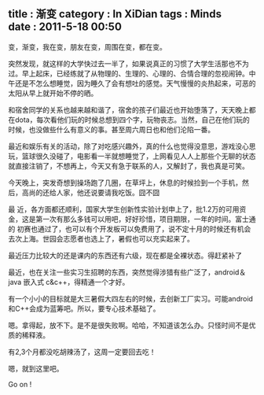 title    : 渐变
category : In XiDian
tags     : Minds  
date     : 2011-5-18 00:50
---

变，渐变，我在变，朋友在变，周围在变，都在变。
<!--more-->
突然发现，就这样的大学快过去一半了，如果说真正的习惯了大学生活那也不为过。早上起床，已经练就了从物理的、生理的、心理的、合情合理的忽视闹钟。中午还是不怎么想睡觉，因为睡久了会有想吐的感觉。天气慢慢的炎热起来，可恶的太阳从早上就开始不停的晒。

和宿舍同学的关系也越来越和谐了，宿舍的孩子们最近也开始堕落了，天天晚上都在dota，每次看他们玩的时候总想到四个字，玩物丧志。当然，自己在他们玩的时候，也没做些什么有意义的事。甚至周六周日也和他们沦陷一番。

最近和娱乐有关的活动，除了对吃感兴趣外，真的什么也觉得没意思，游戏没心思玩，篮球很久没碰了，电影看一半就想睡觉了，上网看见人人上那些个无聊的状态就直接注销了，不想再上，今天又有急于联系的人，又解封了，我也真是可笑。

今天晚上，突发奇想到操场跑了几圈，在草坪上，休息的时候捡到一个手机，然后，高尚的还给人家，他还说要请我吃饭。囧不囧

最 近，各方面都还顺利，国家大学生创新性实验计划申上了，批1.2万的可用资金，这是第一次有那么多钱可以用吧，好好珍惜，项目期限，一年的时间。富士通的 初赛也通过了，也可以有个开发板可以免费用了，说不定十月的时候还有机会去次上海。世园会志愿者也选上了，暑假也可以充实起来了。

最近压力比较大的还是课内的东西还有六级，现在都是全裸状态。得赶紧补了

最近，也在关注一些实习生招聘的东西，突然觉得涉猎有些广泛了，android＆java  嵌入式  c&c++，得精通一个才好。

有一个小小的目标就是大三暑假大四左右的时候，去创新工厂实习。可能android 和C++会成为蓝筹吧。所以，要专心技术基础了。

嗯。拿得起，放不下。是不是很失败啊。哈哈，不知道该怎么办。只怪时间不是优质的稀释液。

有2,3个月都没吃胡辣汤了，这周一定要回去吃！

嗯，就到这里吧。

Go on ! 